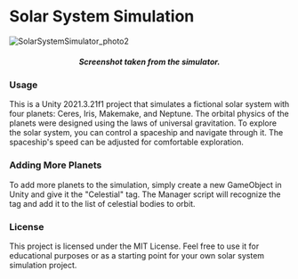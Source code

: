 # Solar System Simulation
![SolarSystemSimulator_photo2](https://user-images.githubusercontent.com/90824134/235358660-b94941a3-965d-4b17-a9bf-3e60edf921ba.png)
<h5 align="center"> Screenshot taken from the simulator. </h5>

### Usage
This is a Unity 2021.3.21f1 project that simulates a fictional solar system with four planets: Ceres, Iris, Makemake, and Neptune. The orbital physics of the planets were designed using the laws of universal gravitation. To explore the solar system, you can control a spaceship and navigate through it. The spaceship's speed can be adjusted for comfortable exploration.

### Adding More Planets
To add more planets to the simulation, simply create a new GameObject in Unity and give it the "Celestial" tag. The Manager script will recognize the tag and add it to the list of celestial bodies to orbit.

### License
This project is licensed under the MIT License. Feel free to use it for educational purposes or as a starting point for your own solar system simulation project.
 
